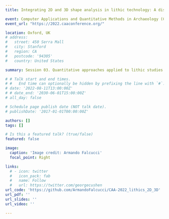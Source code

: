 ```yaml
---
title: Integrating 2D and 3D shape analysis in lithic technology: A discussion around a case study and future research perspectives

event: Computer Applications and Quantitative Methods in Archaeology (CAA), 2022
event_url: "https://2022.caaconference.org/"

location: Oxford, UK
# address:
#   street: 450 Serra Mall
#   city: Stanford
#   region: CA
#   postcode: '94305'
#   country: United States

summary: Session 03. Quantitative approaches applied to lithic studies

# # Talk start and end times.
# #   End time can optionally be hidden by prefixing the line with `#`.
# date: '2022-08-11T13:00:00Z'
# # date_end: '2030-06-01T15:00:00Z'
# all_day: false

# Schedule page publish date (NOT talk date).
# publishDate: '2017-01-01T00:00:00Z'

authors: []
tags: []

# Is this a featured talk? (true/false)
featured: false

image:
  caption: 'Image credit: Armando Falcucci'
  focal_point: Right

links:
  # - icon: twitter
  #   icon_pack: fab
  #   name: Follow
  #   url: https://twitter.com/georgecushen
url_code: 'https://github.com/ArmandoFalcucci/CAA-2022_lithics_2D_3D'
url_pdf: ''
url_slides: ''
url_video: ''

---
```

